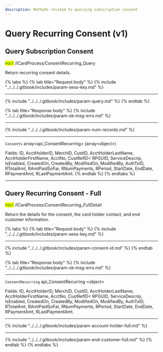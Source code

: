 ```yaml
---
description: Methods related to querying subscription consent
---
```


# Query Recurring Consent (v1)

## Query Subscription Consent

<mark style="color:green;">`POST`</mark> /ICardProcess/ConsentRecurring\_Query

Return recurring consent details.

{% tabs %}
{% tab title="Request body" %}
{% include "../../../.gitbook/includes/param-sess-key.md" %}

***

{% include "../../../.gitbook/includes/param-query.md" %}
{% endtab %}

{% tab title="Response body" %}
{% include "../../../.gitbook/includes/param-ok-msg-errs.md" %}

***

{% include "../../../.gitbook/includes/param-num-records.md" %}

***

`Consents` array\<api\_ConsentRecurring> (array\<object>)

Fields: ID, AcctHolderID, MerchID, CustID, AcctHolderLastName, AcctHolderFirstName, AcctNo, CustRefID< RPGUID, ServiceDescrip, IsEnabled, CreatedOn, CreatedBy, ModifiedOn, ModifiedBy, AuthTxID, RTotalAmt, RAmtPaidSoFar, RNumPayments, RPeriod, StartDate, EndDate, RPaymentAmt, RLastPaymentAmt.
{% endtab %}
{% endtabs %}

***

## Query Recurring Consent - Full

<mark style="color:green;">`POST`</mark> /ICardProcess/ConsentRecurring\_FullDetail

Return the details for the consent, the card holder contact, and end customer information.

{% tabs %}
{% tab title="Request body" %}
{% include "../../../.gitbook/includes/param-sess-key.md" %}

***

{% include "../../../.gitbook/includes/param-consent-id.md" %}
{% endtab %}

{% tab title="Response body" %}
{% include "../../../.gitbook/includes/param-ok-msg-errs.md" %}

***

`ConsentRecurring` api\_ConsentRecurring \<object>

Fields: ID, AcctHolderID, MerchID, CustID, AcctHolderLastName, AcctHolderFirstName, AcctNo, CustRefID< RPGUID, ServiceDescrip, IsEnabled, CreatedOn, CreatedBy, ModifiedOn, ModifiedBy, AuthTxID, RTotalAmt, RAmtPaidSoFar, RNumPayments, RPeriod, StartDate, EndDate, RPaymentAmt, RLastPaymentAmt.

***

{% include "../../../.gitbook/includes/param-account-holder-full.md" %}

***

{% include "../../../.gitbook/includes/param-end-customer-full.md" %}
{% endtab %}
{% endtabs %}

